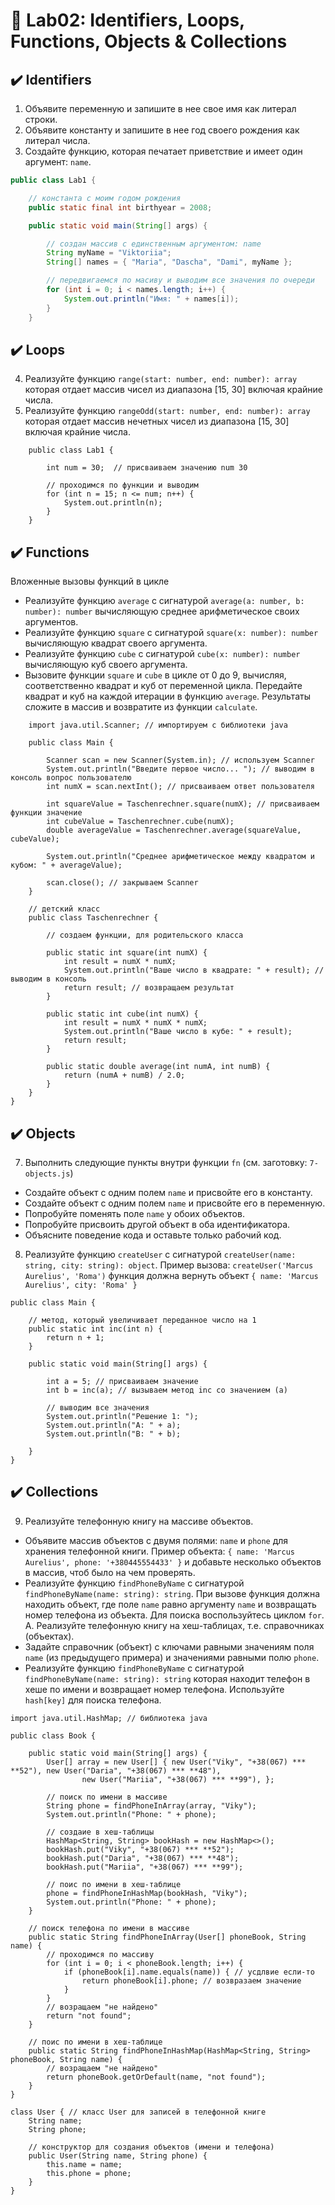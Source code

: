 #  👾 Lab02: Identifiers, Loops, Functions, Objects & Collections
## ✔️ Identifiers
1. Объявите переменную и запишите в нее свое имя как литерал строки.
2. Объявите константу и запишите в нее год своего рождения как литерал числа.
3. Создайте функцию, которая печатает приветствие и имеет один аргумент: `name`.

```java
public class Lab1 {

    // константа с моим годом рождения
    public static final int birthyear = 2008;

    public static void main(String[] args) {

        // создан массив с единственным аргументом: name
        String myName = "Viktoriia";
        String[] names = { "Maria", "Dascha", "Dami", myName };

        // передвигаемся по масиву и выводим все значения по очереди
        for (int i = 0; i < names.length; i++) {
            System.out.println("Имя: " + names[i]);
        }
    }

```

## ✔️ Loops
4. Реализуйте функцию `range(start: number, end: number): array` которая отдает
массив чисел из диапазона [15, 30] включая крайние числа.
5. Реализуйте функцию `rangeOdd(start: number, end: number): array` которая
отдает массив нечетных чисел из диапазона [15, 30] включая крайние числа.

```
    public class Lab1 {

        int num = 30;  // присваиваем значению num 30

        // проходимся по функции и выводим 
        for (int n = 15; n <= num; n++) {
            System.out.println(n);
        }
    }

```

## ✔️ Functions
Вложенные вызовы функций в цикле
- Реализуйте функцию `average` с сигнатурой
`average(a: number, b: number): number` вычисляющую среднее арифметическое своих
аргументов.
- Реализуйте функцию `square` с сигнатурой `square(x: number): number`
вычисляющую квадрат своего аргумента.
- Реализуйте функцию `cube` с сигнатурой `cube(x: number): number`
вычисляющую куб своего аргумента.
- Вызовите функции `square` и `cube` в цикле от 0 до 9, вычисляя, соответственно
квадрат и куб от переменной цикла. Передайте квадрат и куб на каждой итерации в
функцию `average`. Результаты сложите в массив и возвратите из функции
`calculate`.

```
    import java.util.Scanner; // импортируем с библиотеки java

    public class Main {

        Scanner scan = new Scanner(System.in); // используем Scanner
        System.out.println("Введите первое число... "); // выводим в консоль вопрос пользователю 
        int numX = scan.nextInt(); // присваиваем ответ пользователя 

        int squareValue = Taschenrechner.square(numX); // присваиваем функции значение 
        int cubeValue = Taschenrechner.cube(numX);
        double averageValue = Taschenrechner.average(squareValue, cubeValue);

        System.out.println("Среднее арифметическое между квадратом и кубом: " + averageValue);

        scan.close(); // закрываем Scanner
    }
```
```
    // детский класс 
    public class Taschenrechner {

        // создаем функции, для родительского класса

        public static int square(int numX) {
            int result = numX * numX; 
            System.out.println("Ваше число в квадрате: " + result); // выводим в консоль
            return result; // возвращаем результат 
        }

        public static int cube(int numX) {
            int result = numX * numX * numX;
            System.out.println("Ваше число в кубе: " + result);
            return result;
        }

        public static double average(int numA, int numB) {
            return (numA + numB) / 2.0;
        }
    }
}
```
## ✔️ Objects
7. Выполнить следующие пункты внутри функции `fn` (см. заготовку: `7-objects.js`)
- Создайте объект с одним полем `name` и присвойте его в константу.
- Создайте объект с одним полем `name` и присвойте его в переменную.
- Попробуйте поменять поле `name` у обоих объектов.
- Попробуйте присвоить другой объект в оба идентификатора.
- Объясните поведение кода и оставьте только рабочий код.
8. Реализуйте функцию `createUser` с сигнатурой
`createUser(name: string, city: string): object`. Пример вызова:
`createUser('Marcus Aurelius', 'Roma')` функция должна вернуть объект
`{ name: 'Marcus Aurelius', city: 'Roma' }`

```
public class Main {
 
    // метод, который увеличивает переданное число на 1
    public static int inc(int n) {
        return n + 1;
    }
 
    public static void main(String[] args) {
 
        int a = 5; // присваиваем значение
        int b = inc(a); // вызываем метод inс со значением (а)
 
        // выводим все значения
        System.out.println("Решение 1: ");
        System.out.println("A: " + a);
        System.out.println("B: " + b);
 
    }
}
```
## ✔️ Collections
9. Реализуйте телефонную книгу на массиве объектов.
- Объявите массив объектов с двумя полями: `name` и `phone` для хранения
телефонной книги. Пример объекта:
`{ name: 'Marcus Aurelius', phone: '+380445554433' }` и добавьте несколько
объектов в массив, чтоб было на чем проверять.
- Реализуйте функцию `findPhoneByName` с сигнатурой
`findPhoneByName(name: string): string`. При вызове функция должна находить
объект, где поле `name` равно аргументу `name` и возвращать номер телефона из
объекта. Для поиска воспользуйтесь циклом `for`.
A. Реализуйте телефонную книгу на хеш-таблицах, т.е. справочниках (объектах).
- Задайте справочник (объект) с ключами равными значениям поля `name` (из
предыдущего примера) и значениями равными полю `phone`.
- Реализуйте функцию `findPhoneByName` с сигнатурой
`findPhoneByName(name: string): string` которая находит телефон в хеше по имени
и возвращает номер телефона. Используйте `hash[key]` для поиска телефона.
```
import java.util.HashMap; // библиотека java

public class Book {

    public static void main(String[] args) {
        User[] array = new User[] { new User("Viky", "+38(067) *** **52"), new User("Daria", "+38(067) *** **48"),
                new User("Mariia", "+38(067) *** **99"), };

        // поиск по имени в массиве
        String phone = findPhoneInArray(array, "Viky");
        System.out.println("Phone: " + phone);

        // создаие в хеш-таблицы
        HashMap<String, String> bookHash = new HashMap<>();
        bookHash.put("Viky", "+38(067) *** **52");
        bookHash.put("Daria", "+38(067) *** **48");
        bookHash.put("Mariia", "+38(067) *** **99");

        // поис по имени в хеш-таблице
        phone = findPhoneInHashMap(bookHash, "Viky");
        System.out.println("Phone: " + phone);
    }

    // поиск телефона по имени в массиве
    public static String findPhoneInArray(User[] phoneBook, String name) {
        // проходимся по массиву
        for (int i = 0; i < phoneBook.length; i++) {
            if (phoneBook[i].name.equals(name)) { // усдлвие если-то
                return phoneBook[i].phone; // возвразаем значение
            }
        }
        // возращаем "не найдено"
        return "not found";
    }

    // поис по имени в хеш-таблице
    public static String findPhoneInHashMap(HashMap<String, String> phoneBook, String name) {
        // возращаем "не найдено"
        return phoneBook.getOrDefault(name, "not found");
    }
}

class User { // класс User для записей в телефонной книге
    String name;
    String phone;

    // конструктор для создания объектов (имени и телефона)
    public User(String name, String phone) {
        this.name = name;
        this.phone = phone;
    }
}
```



